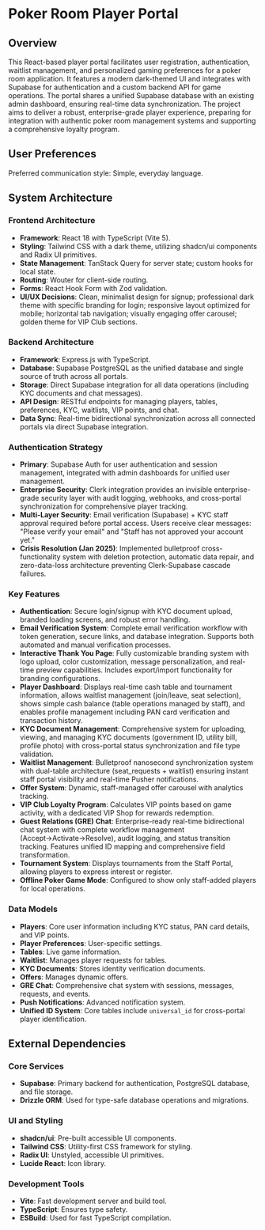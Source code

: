 # Poker Room Player Portal

## Overview

This React-based player portal facilitates user registration, authentication, waitlist management, and personalized gaming preferences for a poker room application. It features a modern dark-themed UI and integrates with Supabase for authentication and a custom backend API for game operations. The portal shares a unified Supabase database with an existing admin dashboard, ensuring real-time data synchronization. The project aims to deliver a robust, enterprise-grade player experience, preparing for integration with authentic poker room management systems and supporting a comprehensive loyalty program.

## User Preferences

Preferred communication style: Simple, everyday language.

## System Architecture

### Frontend Architecture
- **Framework**: React 18 with TypeScript (Vite 5).
- **Styling**: Tailwind CSS with a dark theme, utilizing shadcn/ui components and Radix UI primitives.
- **State Management**: TanStack Query for server state; custom hooks for local state.
- **Routing**: Wouter for client-side routing.
- **Forms**: React Hook Form with Zod validation.
- **UI/UX Decisions**: Clean, minimalist design for signup; professional dark theme with specific branding for login; responsive layout optimized for mobile; horizontal tab navigation; visually engaging offer carousel; golden theme for VIP Club sections.

### Backend Architecture
- **Framework**: Express.js with TypeScript.
- **Database**: Supabase PostgreSQL as the unified database and single source of truth across all portals.
- **Storage**: Direct Supabase integration for all data operations (including KYC documents and chat messages).
- **API Design**: RESTful endpoints for managing players, tables, preferences, KYC, waitlists, VIP points, and chat.
- **Data Sync**: Real-time bidirectional synchronization across all connected portals via direct Supabase integration.

### Authentication Strategy
- **Primary**: Supabase Auth for user authentication and session management, integrated with admin dashboards for unified user management.
- **Enterprise Security**: Clerk integration provides an invisible enterprise-grade security layer with audit logging, webhooks, and cross-portal synchronization for comprehensive player tracking.
- **Multi-Layer Security**: Email verification (Supabase) + KYC staff approval required before portal access. Users receive clear messages: "Please verify your email" and "Staff has not approved your account yet."
- **Crisis Resolution (Jan 2025)**: Implemented bulletproof cross-functionality system with deletion protection, automatic data repair, and zero-data-loss architecture preventing Clerk-Supabase cascade failures.

### Key Features
- **Authentication**: Secure login/signup with KYC document upload, branded loading screens, and robust error handling.
- **Email Verification System**: Complete email verification workflow with token generation, secure links, and database integration. Supports both automated and manual verification processes.
- **Interactive Thank You Page**: Fully customizable branding system with logo upload, color customization, message personalization, and real-time preview capabilities. Includes export/import functionality for branding configurations.
- **Player Dashboard**: Displays real-time cash table and tournament information, allows waitlist management (join/leave, seat selection), shows simple cash balance (table operations managed by staff), and enables profile management including PAN card verification and transaction history.
- **KYC Document Management**: Comprehensive system for uploading, viewing, and managing KYC documents (government ID, utility bill, profile photo) with cross-portal status synchronization and file type validation.
- **Waitlist Management**: Bulletproof nanosecond synchronization system with dual-table architecture (seat_requests + waitlist) ensuring instant staff portal visibility and real-time Pusher notifications.
- **Offer System**: Dynamic, staff-managed offer carousel with analytics tracking.
- **VIP Club Loyalty Program**: Calculates VIP points based on game activity, with a dedicated VIP Shop for rewards redemption.
- **Guest Relations (GRE) Chat**: Enterprise-ready real-time bidirectional chat system with complete workflow management (Accept→Activate→Resolve), audit logging, and status transition tracking. Features unified ID mapping and comprehensive field transformation.
- **Tournament System**: Displays tournaments from the Staff Portal, allowing players to express interest or register.
- **Offline Poker Game Mode**: Configured to show only staff-added players for local operations.

### Data Models
- **Players**: Core user information including KYC status, PAN card details, and VIP points.
- **Player Preferences**: User-specific settings.
- **Tables**: Live game information.
- **Waitlist**: Manages player requests for tables.
- **KYC Documents**: Stores identity verification documents.
- **Offers**: Manages dynamic offers.
- **GRE Chat**: Comprehensive chat system with sessions, messages, requests, and events.
- **Push Notifications**: Advanced notification system.
- **Unified ID System**: Core tables include `universal_id` for cross-portal player identification.

## External Dependencies

### Core Services
- **Supabase**: Primary backend for authentication, PostgreSQL database, and file storage.
- **Drizzle ORM**: Used for type-safe database operations and migrations.

### UI and Styling
- **shadcn/ui**: Pre-built accessible UI components.
- **Tailwind CSS**: Utility-first CSS framework for styling.
- **Radix UI**: Unstyled, accessible UI primitives.
- **Lucide React**: Icon library.

### Development Tools
- **Vite**: Fast development server and build tool.
- **TypeScript**: Ensures type safety.
- **ESBuild**: Used for fast TypeScript compilation.